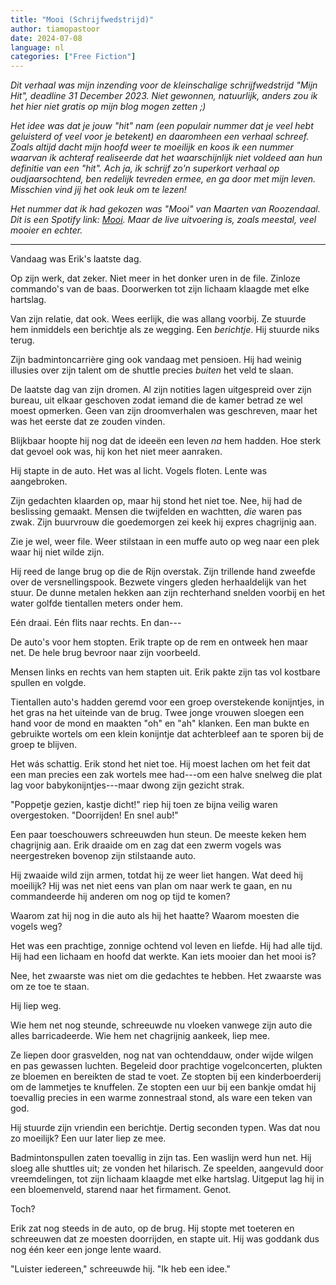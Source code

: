 ```yaml
---
title: "Mooi (Schrijfwedstrijd)"
author: tiamopastoor
date: 2024-07-08
language: nl
categories: ["Free Fiction"]
---
```


_Dit verhaal was mijn inzending voor de kleinschalige schrijfwedstrijd "Mijn Hit", deadline 31 December 2023. Niet gewonnen, natuurlijk, anders zou ik het hier niet gratis op mijn blog mogen zetten ;)_

_Het idee was dat je jouw "hit" nam (een populair nummer dat je veel hebt geluisterd of veel voor je betekent) en daaromheen een verhaal schreef. Zoals altijd dacht mijn hoofd weer te moeilijk en koos ik een nummer waarvan ik achteraf realiseerde dat het waarschijnlijk niet voldeed aan hun definitie van een "hit". Ach ja, ik schrijf zo'n superkort verhaal op oudjaarsochtend, ben redelijk tevreden ermee, en ga door met mijn leven. Misschien vind jij het ook leuk om te lezen!_

_Het nummer dat ik had gekozen was "Mooi" van Maarten van Roozendaal. Dit is een Spotify link: [Mooi](https://open.spotify.com/track/3ioRPFWfZQ0u2gKTbYAumS). Maar de live uitvoering is, zoals meestal, veel mooier en echter._

___

Vandaag was Erik's laatste dag. 

Op zijn werk, dat zeker. Niet meer in het donker uren in de file. Zinloze commando's van de baas. Doorwerken tot zijn lichaam klaagde met elke hartslag.

Van zijn relatie, dat ook. Wees eerlijk, die was allang voorbij. Ze stuurde hem inmiddels een berichtje als ze wegging. Een _berichtje_. Hij stuurde niks terug.

Zijn badmintoncarrière ging ook vandaag met pensioen. Hij had weinig illusies over zijn talent om de shuttle precies _buiten_ het veld te slaan. 

De laatste dag van zijn dromen. Al zijn notities lagen uitgespreid over zijn bureau, uit elkaar geschoven zodat iemand die de kamer betrad ze wel moest opmerken. Geen van zijn droomverhalen was geschreven, maar het was het eerste dat ze zouden vinden. 

Blijkbaar hoopte hij nog dat de ideeën een leven _na_ hem hadden. Hoe sterk dat gevoel ook was, hij kon het niet meer aanraken.

Hij stapte in de auto. Het was al licht. Vogels floten. Lente was aangebroken.

Zijn gedachten klaarden op, maar hij stond het niet toe. Nee, hij had de beslissing gemaakt. Mensen die twijfelden en wachtten, _die_ waren pas zwak. Zijn buurvrouw die goedemorgen zei keek hij expres chagrijnig aan.

Zie je wel, weer file. Weer stilstaan in een muffe auto op weg naar een plek waar hij niet wilde zijn. 

Hij reed de lange brug op die de Rijn overstak. Zijn trillende hand zweefde over de versnellingspook. Bezwete vingers gleden herhaaldelijk van het stuur. De dunne metalen hekken aan zijn rechterhand snelden voorbij en het water golfde tientallen meters onder hem. 

Eén draai. Eén flits naar rechts. En dan---

De auto's voor hem stopten. Erik trapte op de rem en ontweek hen maar net. De hele brug bevroor naar zijn voorbeeld.

Mensen links en rechts van hem stapten uit. Erik pakte zijn tas vol kostbare spullen en volgde.

Tientallen auto's hadden geremd voor een groep overstekende konijntjes, in het gras na het uiteinde van de brug. Twee jonge vrouwen sloegen een hand voor de mond en maakten "oh" en "ah" klanken. Een man bukte en gebruikte wortels om een klein konijntje dat achterbleef aan te sporen bij de groep te blijven.

Het wás schattig. Erik stond het niet toe. Hij moest lachen om het feit dat een man precies een zak wortels mee had---om een halve snelweg die plat lag voor babykonijntjes---maar dwong zijn gezicht strak.

"Poppetje gezien, kastje dicht!" riep hij toen ze bijna veilig waren overgestoken. "Doorrijden! En snel aub!"

Een paar toeschouwers schreeuwden hun steun. De meeste keken hem chagrijnig aan. Erik draaide om en zag dat een zwerm vogels was neergestreken bovenop zijn stilstaande auto.

Hij zwaaide wild zijn armen, totdat hij ze weer liet hangen. Wat deed hij moeilijk? Hij was net niet eens van plan om naar werk te gaan, en nu commandeerde hij anderen om nog op tijd te komen?

Waarom zat hij nog in die auto als hij het haatte? Waarom moesten die vogels weg? 

Het was een prachtige, zonnige ochtend vol leven en liefde. Hij had alle tijd. Hij had een lichaam en hoofd dat werkte. Kan iets mooier dan het mooi is?

Nee, het zwaarste was niet om die gedachtes te hebben. Het zwaarste was om ze toe te staan.

Hij liep weg.

Wie hem net nog steunde, schreeuwde nu vloeken vanwege zijn auto die alles barricadeerde. Wie hem net chagrijnig aankeek, liep mee.

Ze liepen door grasvelden, nog nat van ochtenddauw, onder wijde wilgen en pas gewassen luchten. Begeleid door prachtige vogelconcerten, plukten ze bloemen en bereikten de stad te voet. Ze stopten bij een kinderboerderij om de lammetjes te knuffelen. Ze stopten een uur bij een bankje omdat hij toevallig precies in een warme zonnestraal stond, als ware een teken van god.

Hij stuurde zijn vriendin een berichtje. Dertig seconden typen. Was dat nou zo moeilijk? Een uur later liep ze mee.

Badmintonspullen zaten toevallig in zijn tas. Een waslijn werd hun net. Hij sloeg alle shuttles uit; ze vonden het hilarisch. Ze speelden, aangevuld door vreemdelingen, tot zijn lichaam klaagde met elke hartslag. Uitgeput lag hij in een bloemenveld, starend naar het firmament. Genot.

Toch?

Erik zat nog steeds in de auto, op de brug. Hij stopte met toeteren en schreeuwen dat ze moesten doorrijden, en stapte uit. Hij was goddank dus nog één keer een jonge lente waard.

"Luister iedereen," schreeuwde hij. "Ik heb een idee."